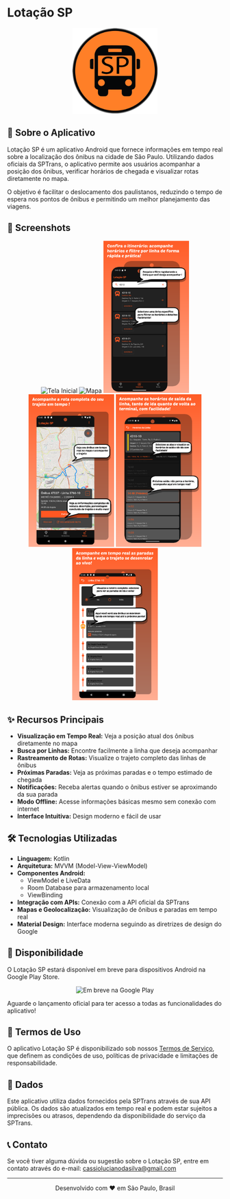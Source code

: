 # Lotação SP

<p align="center">
  <img src="assets/logo.png" alt="Lotação SP Logo" width="200"/>
</p>

## 📱 Sobre o Aplicativo

Lotação SP é um aplicativo Android que fornece informações em tempo real sobre a localização dos ônibus na cidade de São Paulo. Utilizando dados oficiais da SPTrans, o aplicativo permite aos usuários acompanhar a posição dos ônibus, verificar horários de chegada e visualizar rotas diretamente no mapa.

O objetivo é facilitar o deslocamento dos paulistanos, reduzindo o tempo de espera nos pontos de ônibus e permitindo um melhor planejamento das viagens.

## 📸 Screenshots

<p align="center">
  <img src="assets/screenshot1.png" width="200" alt="Tela Inicial"/>
  <img src="assets/screenshot2.png" width="200" alt="Mapa"/>
  <img src="assets/screenshot3.png" width="200" alt="Busca de Linhas"/>
  <img src="assets/screenshot4.png" width="200" alt="Detalhes da Rota"/>
  <img src="assets/screenshot5.png" width="200" alt="Itinerário das linhas"/>
  <img src="assets/screenshot6.png" width="200" alt="Acompanhar paradas"/>
</p>

## ✨ Recursos Principais

- **Visualização em Tempo Real:** Veja a posição atual dos ônibus diretamente no mapa
- **Busca por Linhas:** Encontre facilmente a linha que deseja acompanhar
- **Rastreamento de Rotas:** Visualize o trajeto completo das linhas de ônibus
- **Próximas Paradas:** Veja as próximas paradas e o tempo estimado de chegada
- **Notificações:** Receba alertas quando o ônibus estiver se aproximando da sua parada
- **Modo Offline:** Acesse informações básicas mesmo sem conexão com internet
- **Interface Intuitiva:** Design moderno e fácil de usar

## 🛠️ Tecnologias Utilizadas

- **Linguagem:** Kotlin
- **Arquitetura:** MVVM (Model-View-ViewModel)
- **Componentes Android:**
  - ViewModel e LiveData
  - Room Database para armazenamento local
  - ViewBinding
- **Integração com APIs:** Conexão com a API oficial da SPTrans
- **Mapas e Geolocalização:** Visualização de ônibus e paradas em tempo real
- **Material Design:** Interface moderna seguindo as diretrizes de design do Google

## 📱 Disponibilidade

O Lotação SP estará disponível em breve para dispositivos Android na Google Play Store.

<p align="center">
  <img src="https://play.google.com/intl/en_us/badges/images/generic/pt-br_badge_web_generic.png" alt="Em breve na Google Play" height="80"/>
</p>

Aguarde o lançamento oficial para ter acesso a todas as funcionalidades do aplicativo!

## 📄 Termos de Uso

O aplicativo Lotação SP é disponibilizado sob nossos [Termos de Serviço](index.html), que definem as condições de uso, políticas de privacidade e limitações de responsabilidade.

## 🔄 Dados

Este aplicativo utiliza dados fornecidos pela SPTrans através de sua API pública. Os dados são atualizados em tempo real e podem estar sujeitos a imprecisões ou atrasos, dependendo da disponibilidade do serviço da SPTrans.

## 📞 Contato

Se você tiver alguma dúvida ou sugestão sobre o Lotação SP, entre em contato através do e-mail: cassiolucianodasilva@gmail.com

---

<p align="center">
  Desenvolvido com ❤️ em São Paulo, Brasil
</p>